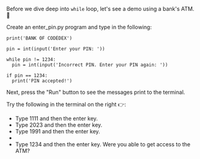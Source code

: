 Before we dive deep into ``while`` loop, let's see a demo using a bank's ATM. 🏦

Create an enter_pin.py program and type in the following:
```
print('BANK OF CODÉDEX')

pin = int(input('Enter your PIN: '))

while pin != 1234:
  pin = int(input('Incorrect PIN. Enter your PIN again: '))

if pin == 1234:
  print('PIN accepted!')
```
Next, press the "Run" button to see the messages print to the terminal.

Try the following in the terminal on the right 👉:

- Type 1111 and then the enter key.
- Type 2023 and then the enter key.
- Type 1991 and then the enter key.
-
- Type 1234 and then the enter key.
Were you able to get access to the ATM?

